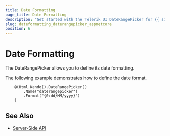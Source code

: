 ```yaml
---
title: Date Formatting
page_title: Date Formatting
description: "Get started with the Telerik UI DateRangePicker for {{ site.framework }} and learn how to define its date format."
slug: dateformatting_daterangepicker_aspnetcore
position: 6
---
```


# Date Formatting

The DateRangePicker allows you to define its date formatting.

The following example demonstrates how to define the date format.

```
    @(Html.Kendo().DateRangePicker()
        .Name("daterangepicker")
        .Format("{0:dd/MM/yyyy}")
    )
```

## See Also

* [Server-Side API](/api/daterangepicker)
